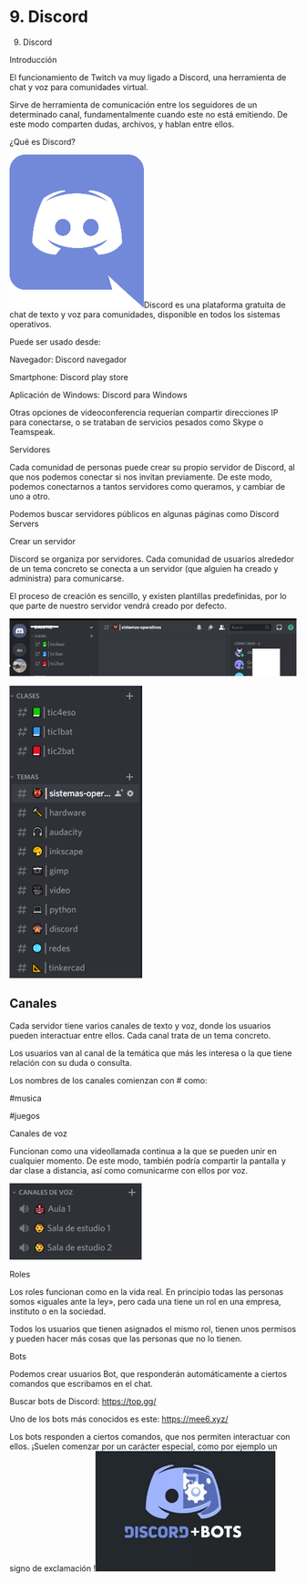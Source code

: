 # 9. Discord

9. Discord

Introducción

El funcionamiento de Twitch va muy ligado a Discord, una herramienta de chat y voz para comunidades virtual.

Sirve de herramienta de comunicación entre los seguidores de un determinado canal, fundamentalmente cuando este no está emitiendo. De este modo comparten dudas, archivos, y hablan entre ellos.

¿Qué es Discord?

![](media/image44.png)Discord es una plataforma gratuita de chat de texto y voz para comunidades, disponible en todos los sistemas operativos.

Puede ser usado desde:

Navegador: Discord navegador

Smartphone: Discord play store

Aplicación de Windows: Discord para Windows

Otras opciones de videoconferencia requerían compartir direcciones IP para conectarse, o se trataban de servicios pesados como Skype o Teamspeak.

Servidores

Cada comunidad de personas puede crear su propio servidor de Discord, al que nos podemos conectar si nos invitan previamente. De este modo, podemos conectarnos a tantos servidores como queramos, y cambiar de uno a otro.

Podemos buscar servidores públicos en algunas páginas como Discord Servers

Crear un servidor

Discord se organiza por servidores. Cada comunidad de usuarios alrededor de un tema concreto se conecta a un servidor (que alguien ha creado y administra) para comunicarse.

El proceso de creación es sencillo, y existen plantillas predefinidas, por lo que parte de nuestro servidor vendrá creado por defecto.

![](media/image45.png)

![](media/image46.png)

## Canales

Cada servidor tiene varios canales de texto y voz, donde los usuarios pueden interactuar entre ellos. Cada canal trata de un tema concreto.

Los usuarios van al canal de la temática que más les interesa o la que tiene relación con su duda o consulta.

Los nombres de los canales comienzan con # como:

#musica

#juegos

Canales de voz

Funcionan como una videollamada continua a la que se pueden unir en cualquier momento. De este modo, también podría compartir la pantalla y dar clase a distancia, así como comunicarme con ellos por voz.

![](media/image47.png)

Roles

Los roles funcionan como en la vida real. En principio todas las personas somos «iguales ante la ley», pero cada una tiene un rol en una empresa, instituto o en la sociedad.

Todos los usuarios que tienen asignados el mismo rol, tienen unos permisos y pueden hacer más cosas que las personas que no lo tienen.

Bots

Podemos crear usuarios Bot, que responderán automáticamente a ciertos comandos que escribamos en el chat.

Buscar bots de Discord: https://top.gg/

Uno de los bots más conocidos es este: https://mee6.xyz/

Los bots responden a ciertos comandos, que nos permiten interactuar con ellos. ¡Suelen comenzar por un carácter especial, como por ejemplo un signo de exclamación !![](media/image48.png)


